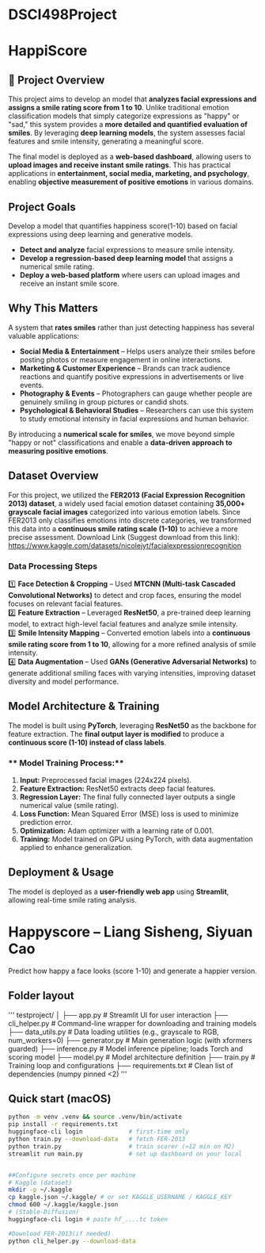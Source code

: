 # DSCI498Project
# HappiScore

## 📌 Project Overview
This project aims to develop an model that **analyzes facial expressions and assigns a smile rating score from 1 to 10**. Unlike traditional emotion classification models that simply categorize expressions as "happy" or "sad," this system provides a **more detailed and quantified evaluation of smiles**. By leveraging **deep learning models**, the system assesses facial features and smile intensity, generating a meaningful score.

The final model is deployed as a **web-based dashboard**, allowing users to **upload images and receive instant smile ratings**. This has practical applications in **entertainment, social media, marketing, and psychology**, enabling **objective measurement of positive emotions** in various domains.

## Project Goals
Develop a model that quantifies happiness score(1-10) based on facial expressions using deep learning and generative models.
- **Detect and analyze** facial expressions to measure smile intensity.
- **Develop a regression-based deep learning model** that assigns a numerical smile rating.
- **Deploy a web-based platform** where users can upload images and receive an instant smile score.

## Why This Matters
A system that **rates smiles** rather than just detecting happiness has several valuable applications:
- **Social Media & Entertainment** – Helps users analyze their smiles before posting photos or measure engagement in online interactions.
- **Marketing & Customer Experience** – Brands can track audience reactions and quantify positive expressions in advertisements or live events.
- **Photography & Events** – Photographers can gauge whether people are genuinely smiling in group pictures or candid shots.
- **Psychological & Behavioral Studies** – Researchers can use this system to study emotional intensity in facial expressions and human behavior.

By introducing a **numerical scale for smiles**, we move beyond simple "happy or not" classifications and enable a **data-driven approach to measuring positive emotions**.

## Dataset Overview
For this project, we utilized the **FER2013 (Facial Expression Recognition 2013) dataset**, a widely used facial emotion dataset containing **35,000+ grayscale facial images** categorized into various emotion labels. Since FER2013 only classifies emotions into discrete categories, we transformed this data into a **continuous smile rating scale (1-10)** to achieve a more precise assessment.
Download Link (Suggest download from this link): https://www.kaggle.com/datasets/nicolejyt/facialexpressionrecognition
### Data Processing Steps
1️⃣ **Face Detection & Cropping** – Used **MTCNN (Multi-task Cascaded Convolutional Networks)** to detect and crop faces, ensuring the model focuses on relevant facial features.  
2️⃣ **Feature Extraction** – Leveraged **ResNet50**, a pre-trained deep learning model, to extract high-level facial features and analyze smile intensity.  
3️⃣ **Smile Intensity Mapping** – Converted emotion labels into a **continuous smile rating score from 1 to 10**, allowing for a more refined analysis of smile intensity.  
4️⃣ **Data Augmentation** – Used **GANs (Generative Adversarial Networks)** to generate additional smiling faces with varying intensities, improving dataset diversity and model performance.  

##  Model Architecture & Training
The model is built using **PyTorch**, leveraging **ResNet50** as the backbone for feature extraction. The **final output layer is modified** to produce a **continuous score (1-10) instead of class labels**.

### ** Model Training Process:**
1. **Input:** Preprocessed facial images (224x224 pixels).
2. **Feature Extraction:** ResNet50 extracts deep facial features.
3. **Regression Layer:** The final fully connected layer outputs a single numerical value (smile rating).
4. **Loss Function:** Mean Squared Error (MSE) loss is used to minimize prediction error.
5. **Optimization:** Adam optimizer with a learning rate of 0.001.
6. **Training:** Model trained on GPU using PyTorch, with data augmentation applied to enhance generalization.

## Deployment & Usage
The model is deployed as a **user-friendly web app** using **Streamlit**, allowing real-time smile rating analysis.


# Happyscore  –  Liang Sisheng, Siyuan Cao
Predict how happy a face looks (score 1-10) and generate a happier version.

## Folder layout
'''
testproject/
│
├── app.py              # Streamlit UI for user interaction
├── cli_helper.py       # Command-line wrapper for downloading and training models
├── data_utils.py       # Data loading utilities (e.g., grayscale to RGB, num_workers=0)
├── generator.py        # Main generation logic (with xformers guarded)
├── inference.py        # Model inference pipeline; loads Torch and scoring model
├── model.py            # Model architecture definition
├── train.py            # Training loop and configurations
├── requirements.txt    # Clean list of dependencies (numpy pinned <2)
'''
## Quick start (macOS)
```bash
python -m venv .venv && source .venv/bin/activate
pip install -r requirements.txt
huggingface-cli login             # first-time only
python train.py --download-data   # fetch FER-2013
python train.py                   # train scorer (≈12 min on M2)
streamlit run main.py             # set up dashboard on your local


##Configure secrets once per machine
# Kaggle (dataset)
mkdir -p ~/.kaggle
cp kaggle.json ~/.kaggle/ # or set KAGGLE_USERNAME / KAGGLE_KEY
chmod 600 ~/.kaggle/kaggle.json
# (Stable-Diffusion)
huggingface-cli login # paste hf_....tc token

#Download FER-2013(if needed)
python cli_helper.py --download-data
